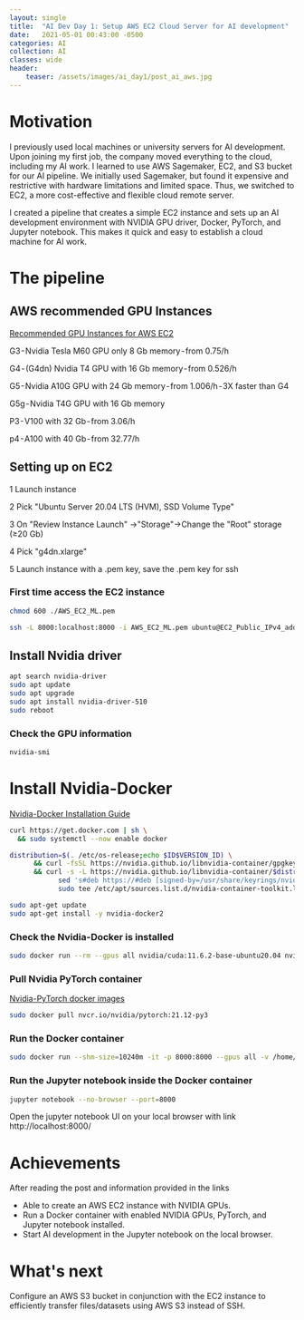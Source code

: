 ```yaml
---
layout: single
title:  "AI Dev Day 1: Setup AWS EC2 Cloud Server for AI development"
date:   2021-05-01 00:43:00 -0500
categories: AI
collection: AI
classes: wide
header:
    teaser: /assets/images/ai_day1/post_ai_aws.jpg
---
```


# Motivation  
I previously used local machines or university servers for AI development. Upon joining my first job, the company moved everything to the cloud, including my AI work. I learned to use AWS Sagemaker, EC2, and S3 bucket for our AI pipeline. We initially used Sagemaker, but found it expensive and restrictive with hardware limitations and limited space. Thus, we switched to EC2, a more cost-effective and flexible cloud remote server.

I created a pipeline that creates a simple EC2 instance and sets up an AI development environment with NVIDIA GPU driver, Docker, PyTorch, and Jupyter notebook. This makes it quick and easy to establish a cloud machine for AI work.

# The pipeline

## AWS recommended GPU Instances
<a href="https://docs.aws.amazon.com/dlami/latest/devguide/gpu.html">Recommended GPU Instances for AWS EC2</a>

G3 - Nvidia Tesla M60 GPU only 8 Gb memory - from 0.75/h

G4 - (G4dn) Nvidia T4 GPU with 16 Gb memory - from 0.526/h

G5 - Nvidia A10G GPU with 24 Gb memory - from 1.006/h - 3X faster than G4

G5g - Nvidia T4G GPU with 16 Gb memory

P3 - V100 with 32 Gb - from 3.06/h

p4 - A100 with 40 Gb - from 32.77/h


## Setting up on EC2
1 Launch instance

2 Pick "Ubuntu Server 20.04 LTS (HVM), SSD Volume Type"

3 On "Review Instance Launch" ->"Storage"->Change the "Root" storage (≥20 Gb)

4 Pick "g4dn.xlarge" 

5 Launch instance with a .pem key, save the .pem key for ssh

### First time access the EC2 instance

```bash
chmod 600 ./AWS_EC2_ML.pem

ssh -L 8000:localhost:8000 -i AWS_EC2_ML.pem ubuntu@EC2_Public_IPv4_address
```

## Install Nvidia driver

```bash
apt search nvidia-driver
sudo apt update
sudo apt upgrade
sudo apt install nvidia-driver-510
sudo reboot
```

### Check the GPU information
```bash
nvidia-smi
```
# Install Nvidia-Docker
<a href="https://docs.nvidia.com/datacenter/cloud-native/container-toolkit/install-guide.html">Nvidia-Docker Installation Guide</a>

```bash
curl https://get.docker.com | sh \
  && sudo systemctl --now enable docker
```

```bash
distribution=$(. /etc/os-release;echo $ID$VERSION_ID) \
      && curl -fsSL https://nvidia.github.io/libnvidia-container/gpgkey | sudo gpg --dearmor -o /usr/share/keyrings/nvidia-container-toolkit-keyring.gpg \
      && curl -s -L https://nvidia.github.io/libnvidia-container/$distribution/libnvidia-container.list | \
            sed 's#deb https://#deb [signed-by=/usr/share/keyrings/nvidia-container-toolkit-keyring.gpg] https://#g' | \
            sudo tee /etc/apt/sources.list.d/nvidia-container-toolkit.list
```

```bash
sudo apt-get update
sudo apt-get install -y nvidia-docker2
```
### Check the Nvidia-Docker is installed
```bash
sudo docker run --rm --gpus all nvidia/cuda:11.6.2-base-ubuntu20.04 nvidia-smi
```

### Pull Nvidia PyTorch container
<a href="https://catalog.ngc.nvidia.com/orgs/nvidia/containers/pytorch">Nvidia-PyTorch docker images</a>

```bash
sudo docker pull nvcr.io/nvidia/pytorch:21.12-py3
```

### Run the Docker container
```bash
sudo docker run --shm-size=10240m -it -p 8000:8000 --gpus all -v /home/ubuntu/my_code:/workspace nvcr.io/nvidia/pytorch:21.12-py3
```

### Run the Jupyter notebook inside the Docker container
```bash
jupyter notebook --no-browser --port=8000
```

Open the jupyter notebook UI on your local browser with link
http://localhost:8000/

# Achievements
After reading the post and information provided in the links

* Able to create an AWS EC2 instance with NVIDIA GPUs.
* Run a Docker container with enabled NVIDIA GPUs, PyTorch, and Jupyter notebook installed.
* Start AI development in the Jupyter notebook on the local browser.

# What's next
Configure an AWS S3 bucket in conjunction with the EC2 instance to efficiently transfer files/datasets using AWS S3 instead of SSH.
